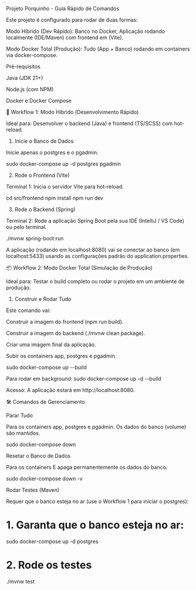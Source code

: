 Projeto Porquinho - Guia Rápido de Comandos

Este projeto é configurado para rodar de duas formas:

Modo Híbrido (Dev Rápido): Banco no Docker, Aplicação rodando localmente (IDE/Maven) com frontend em (Vite).

Modo Docker Total (Produção): Tudo (App + Banco) rodando em containers via docker-compose.

Pré-requisitos

Java (JDK 21+)

Node.js (com NPM)

Docker e Docker Compose

🚀 Workflow 1: Modo Híbrido (Desenvolvimento Rápido)

Ideal para: Desenvolver o backend (Java) e frontend (TS/SCSS) com hot-reload.

1. Inicie o Banco de Dados

Inicie apenas o postgres e o pgadmin.

sudo docker-compose up -d postgres pgadmin


2. Rode o Frontend (Vite)

Terminal 1: Inicia o servidor Vite para hot-reload.

cd src/frontend
npm install
npm run dev


3. Rode o Backend (Spring)

Terminal 2: Rode a aplicação Spring Boot pela sua IDE (IntelliJ / VS Code) ou pelo terminal.

./mvnw spring-boot:run


A aplicação (rodando em localhost:8080) vai se conectar ao banco (em localhost:5433) usando as configurações padrão do application.properties.

📦 Workflow 2: Modo Docker Total (Simulação de Produção)

Ideal para: Testar o build completo ou rodar o projeto em um ambiente de produção.

1. Construir e Rodar Tudo

Este comando vai:

Construir a imagem do frontend (npm run build).

Construir a imagem do backend (./mvnw clean package).

Criar uma imagem final da aplicação.

Subir os containers app, postgres e pgadmin.

sudo docker-compose up --build


Para rodar em background: sudo docker-compose up -d --build

Acesso: A aplicação estará em http://localhost:8080.

🛠 Comandos de Gerenciamento

Parar Tudo

Para os containers app, postgres e pgadmin. Os dados do banco (volume) são mantidos.

sudo docker-compose down


Resetar o Banco de Dados

Para os containers E apaga permanentemente os dados do banco.

sudo docker-compose down -v


Rodar Testes (Maven)

Requer que o banco esteja no ar (use o Workflow 1 para iniciar o postgres):

# 1. Garanta que o banco esteja no ar:
sudo docker-compose up -d postgres

# 2. Rode os testes
./mvnw test
